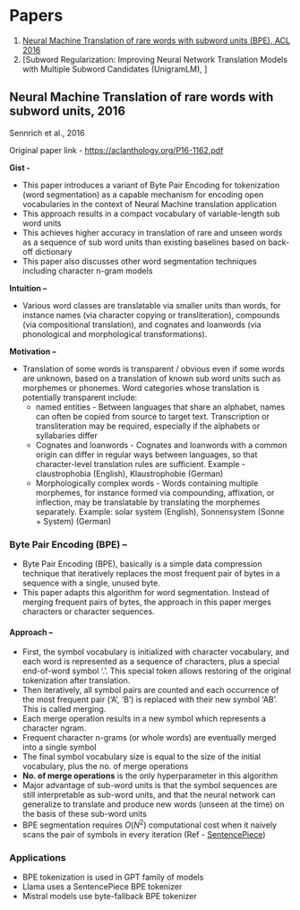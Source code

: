 # Papers
1. [Neural Machine Translation of rare words with subword units (BPE), ACL 2016](#neural-machine-translation-of-rare-words-with-subword-units-2016) 
2. [Subword Regularization: Improving Neural Network Translation Models with Multiple Subword Candidates (UnigramLM), ]
## Neural Machine Translation of rare words with subword units, 2016

Sennrich et al., 2016

Original paper link - https://aclanthology.org/P16-1162.pdf

**Gist -**
* This paper introduces a variant of Byte Pair Encoding for tokenization (word segmentation) as a capable mechanism for encoding open vocabularies in the context of Neural Machine translation application
* This approach results in a compact vocabulary of variable-length sub word units
* This achieves higher accuracy in translation of rare and unseen words as a sequence of sub word units than existing baselines based on back-off dictionary
* This paper also discusses other word segmentation techniques including character n-gram models

**Intuition –**
* Various word classes are translatable via smaller units than words, for instance names (via character copying or transliteration), compounds (via compositional translation), and cognates and loanwords (via phonological and morphological transformations).

**Motivation –** 
* Translation of some words is transparent / obvious even if some words are unknown, based on a translation of known sub word units such as morphemes or phonemes. Word categories whose translation is potentially transparent include:
    * named entities - Between languages that share an alphabet, names can often be copied from source to target text. Transcription or transliteration may be required, especially if the alphabets or syllabaries differ
    * Cognates and loanwords - Cognates and loanwords with a common origin can differ in regular ways between languages, so that character-level translation rules are sufficient. Example - claustrophobia (English), Klaustrophobie (German)
    * Morphologically complex words - Words containing multiple morphemes, for instance formed via compounding, affixation, or inflection, may be translatable by translating the morphemes separately. Example: solar system (English), Sonnensystem (Sonne + System) (German)

### Byte Pair Encoding (BPE) – 
* Byte Pair Encoding (BPE), basically is a simple data compression technique that iteratively replaces the most frequent pair of bytes in a sequence with a single, unused byte.
* This paper adapts this algorithm for word segmentation. Instead of merging frequent pairs of bytes, the approach in this paper merges characters or character sequences.

#### Approach –
* First, the symbol vocabulary is initialized with character vocabulary, and each word is represented as a sequence of characters, plus a special end-of-word symbol ‘.’. This special token allows restoring of the original tokenization after translation.
* Then iteratively, all symbol pairs are counted and each occurrence of the most frequent pair (‘A’, ‘B’) is replaced with their new symbol ‘AB’. This is called merging.
* Each merge operation results in a new symbol which represents a character ngram.
* Frequent character n-grams (or whole words) are eventually merged into a single symbol
* The final symbol vocabulary size is equal to the size of the initial vocabulary, plus the no. of merge operations
* **No. of merge operations** is the only hyperparameter in this algorithm
* Major advantage of sub-word units is that the symbol sequences are still interpretable as sub-word units, and that the neural network can generalize to translate and produce new words (unseen at the time) on the basis of these sub-word units
* BPE segmentation requires $O(N^2)$ computational cost when it naively scans the pair of symbols in every iteration (Ref - [SentencePiece](https://aclanthology.org/D18-2012.pdf))

### Applications
* BPE tokenization is used in GPT family of models
* Llama uses a SentencePiece BPE tokenizer
* Mistral models use byte-fallback BPE tokenizer
  
